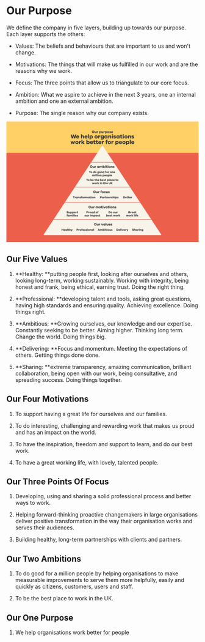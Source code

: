 # Our Purpose

We define the company in five layers, building up towards our purpose. Each layer supports the others:

* Values: The beliefs and behaviours that are important to us and won't change.

* Motivations: The things that will make us fulfilled in our work and are the reasons why we work.

* Focus: The three points that allow us to triangulate to our core focus.

* Ambition: What we aspire to achieve in the next 3 years, one an internal ambition and one an external ambition.

* Purpose: The single reason why our company exists.



![](/assets/ConvivioPurpose.png)

## Our Five Values

1. **Healthy: **putting people first, looking after ourselves and others, looking long-term, working sustainably. Working with integrity, being honest and frank, being ethical, earning trust. Doing the right thing.

2. **Professional: **developing talent and tools, asking great questions, having high standards and ensuring quality. Achieving excellence. Doing things right.

3. **Ambitious: **Growing ourselves, our knowledge and our expertise. Constantly seeking to be better. Aiming higher. Thinking long term. Change the world. Doing things big.

4. **Delivering: **Focus and momentum. Meeting the expectations of others. Getting things done done.

5. **Sharing: **extreme transparency, amazing communication, brilliant collaboration, being open with our work, being consultative, and spreading success. Doing things together.


## Our Four Motivations

1. To support having a great life for ourselves and our families.

2. To do interesting, challenging and rewarding work that makes us proud and has an impact on the world.

3. To have the inspiration, freedom and support to learn, and do our best work.

4. To have a great working life, with lovely, talented people.


## Our Three Points Of Focus

1. Developing, using and sharing a solid professional process and better ways to work.

2. Helping forward-thinking proactive changemakers in large organisations deliver positive transformation in the way their organisation works and serves their audiences.

3. Building healthy, long-term partnerships with clients and partners.


## Our Two Ambitions

1. To do good for a million people by helping organisations to make measurable improvements to serve them more helpfully, easily and quickly as citizens, customers, users and staff.

2. To be the best place to work in the UK.


## Our One Purpose

1. We help organisations work better for people

